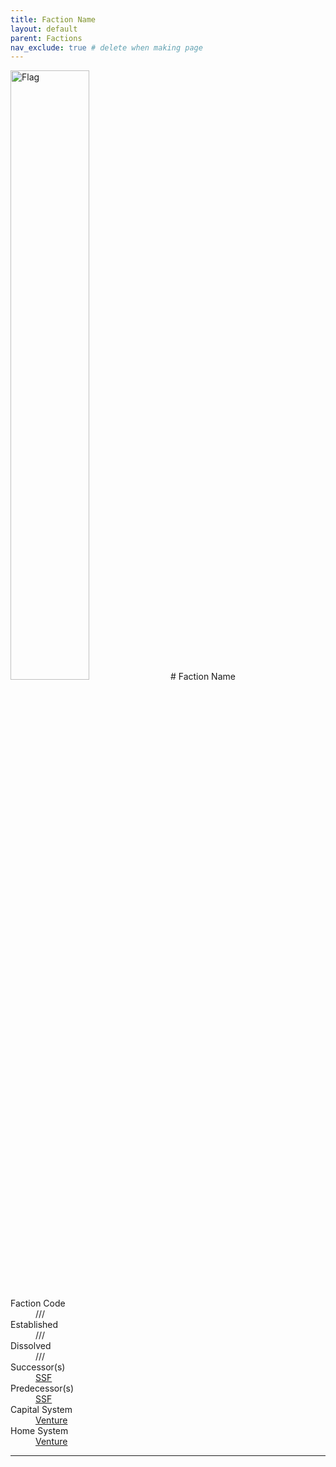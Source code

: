 ```yaml
---
title: Faction Name
layout: default
parent: Factions
nav_exclude: true # delete when making page
---
```


<img src="../../img/flag_ndr.png" alt="Flag" width="50%"/>
# Faction Name
<dl>
    <dt>Faction Code</dt><dd>///</dd>
    <dt>Established</dt><dd>///</dd>
    <dt>Dissolved</dt><dd>///</dd>
    <dt>Successor(s)</dt><dd><a href="ssf.html">SSF</a></dd>
    <dt>Predecessor(s)</dt><dd><a href="ssf.html">SSF</a></dd>
    <dt>Capital System</dt><dd><a href="../systems/Venture/index.html">Venture</a></dd>
    <dt>Home System</dt><dd><a href="../systems/Venture/index.html">Venture</a></dd>
</dl>

----
